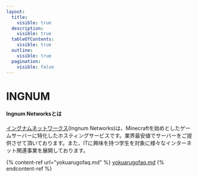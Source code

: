 ```yaml
---
layout:
  title:
    visible: true
  description:
    visible: true
  tableOfContents:
    visible: true
  outline:
    visible: true
  pagination:
    visible: false
---
```


# INGNUM

#### Ingnum Networksとは

[イングナムネットワークス](https://www.ingnum.net/)(Ingnum Networks)は、Minecraftを始めとしたゲームサーバーに特化したホスティングサービスです。業界最安値でサーバーをご提供させて頂いております。また、ITに興味を持つ学生を対象に様々なインターネット関連事業を展開しております。

{% content-ref url="yokuarugofaq.md" %}
[yokuarugofaq.md](yokuarugofaq.md)
{% endcontent-ref %}
